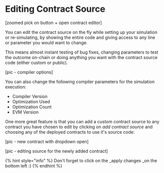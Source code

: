 # Editing Contract Source

\[zoomed pick on button + open contract editor]

You can edit the contract source on the fly while setting up your simulation or re-simulating, by showing the entire code and giving access to any line or parameter you would want to change.

This means almost instant testing of bug fixes, changing parameters to test the outcome on-chain or doing anything you want with the contract source code (either custom or public).

\[pic - compiler options]

You can also change the following compiler parameters for the simulation execution:

* Compiler Version
* Optimization Used
* Optimization Count
* EVM Version

One more great feature is that you can add a custom contract source to any contract you have chosen to edit by clicking on _add contract source_ and choosing any of the deployed contracts to use it's source code:

\[pic - new contract with dropdown open]

\[pic - editing source for the newly added contract]

{% hint style="info" %}
Don't forget to click on the _apply changes _on the bottom left :)
{% endhint %}
